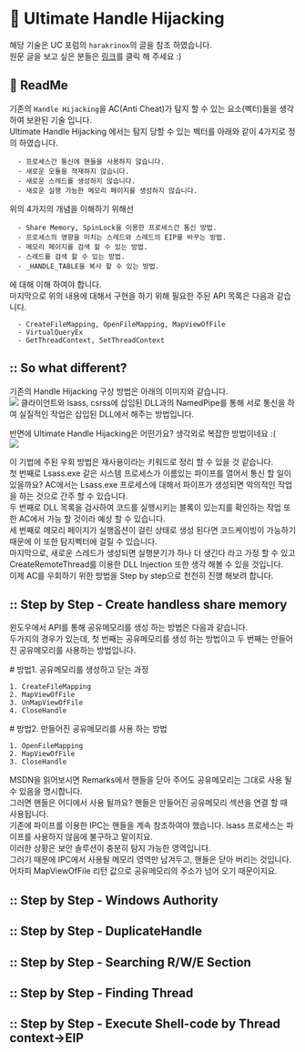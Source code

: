 # :speech_balloon: Ultimate Handle Hijacking

해당 기술은 UC 포럼의 `harakrinox`의 글을 참조 하였습니다.<br>
원문 글을 보고 싶은 분들은 <a href="https://www.unknowncheats.me/forum/anti-cheat-bypass/261176-silentjack-ultimate-handle-hijacking-user-mode-multi-ac-bypass-eac-tested.html">링크</a>를 클릭 해 주세요 :)

## :green_book: ReadMe

기존의 `Handle Hijacking`을 AC(Anti Cheat)가 탐지 할 수 있는 요소(벡터)들을 생각하여 보완된 기술 입니다.<br>
Ultimate Handle Hijacking 에서는 탐지 당할 수 있는 벡터를 아래와 같이 4가지로 정의 하였습니다.<br>

```
  - 프로세스간 통신에 핸들을 사용하지 않습니다.
  - 새로운 모듈을 적재하지 않습니다.
  - 새로운 스레드를 생성하지 않습니다.
  - 새로운 실행 가능한 메모리 페이지를 생성하지 않습니다.
```

위의 4가지의 개념을 이해하기 위해선<br>

```
  - Share Memory, SpinLock을 이용한 프로세스간 통신 방법.
  - 프로세스의 영향을 미치는 스레드와 스레드의 EIP를 바꾸는 방법.
  - 메모리 페이지를 검색 할 수 있는 방법.
  - 스레드를 검색 할 수 있는 방법.
  - _HANDLE_TABLE을 복사 할 수 있는 방법.
```
에 대해 이해 하여야 합니다.<br>
마지막으로 위의 내용에 대해서 구현을 하기 위해 필요한 주된 API 목록은 다음과 같습니다.<br>

```
  - CreateFileMapping, OpenFileMapping, MapViewOfFile
  - VirtualQueryEx
  - GetThreadContext, SetThreadContext
```

## :: So what different?

기존의 Handle Hijacking 구상 방법은 아래의 이미지와 같습니다.<br>
<img src="https://user-images.githubusercontent.com/40850499/43772484-3fcf8672-9a7d-11e8-8ff9-b965a82579e2.PNG" />
클라이언트와 lsass, csrss에 삽입된 DLL과의 NamedPipe를 통해 서로 통신을 하여 실질적인 작업은 삽입된 DLL에서 해주는 방법입니다.<br>

반면에 Ultimate Handle Hijacking은 어떤가요? 생각외로 복잡한 방법이네요 :( <br>
<img src="https://user-images.githubusercontent.com/40850499/43793129-9f16660e-9ab5-11e8-975f-b179c4c40ebf.png" />

이 기법에 주된 우회 방법은 재사용이라는 키워드로 정리 할 수 있을 것 같습니다.<br>
첫 번째로 Lsass.exe 같은 시스템 프로세스가 이름있는 파이프를 열어서 통신 할 일이 있을까요? AC에서는 Lsass.exe 프로세스에 대해서 파이프가 생성되면 악의적인 작업을 하는 것으로 간주 할 수 있습니다.<br>
두 번째로 DLL 목록을 검사하여 코드를 실행시키는 블록이 있는지를 확인하는 작업 또한 AC에서 가능 할 것이라 예상 할 수 있습니다.<br>
세 번째로 메모리 페이지가 실행옵션이 걸린 상태로 생성 된다면 코드케이빙이 가능하기 때문에 이 또한 탐지벡터에 걸릴 수 있습니다.<br>
마지막으로, 새로운 스레드가 생성되면 실행분기가 하나 더 생긴다 라고 가정 할 수 있고 CreateRemoteThread를 이용한 DLL Injection 또한 생각 해볼 수 있을 것입니다.<br>
이제 AC를 우회하기 위한 방법을 Step by step으로 천천히 진행 해보려 합니다.<br>

## :: Step by Step \- Create handless share memory

윈도우에서 API를 통해 공유메모리를 생성 하는 방법은 다음과 같습니다.<br>
두가지의 경우가 있는데, 첫 번째는 공유메모리를 생성 하는 방법이고 두 번째는 만들어진 공유메모리를 사용하는 방법입니다.<br>

\# 방법1. 공유메모리를 생성하고 닫는 과정<br>
```
1. CreateFileMapping
2. MapViewOfFile
3. UnMapViewOfFile
4. CloseHandle
```
\# 방법2. 만들어진 공유메모리를 사용 하는 방법<br>
```
1. OpenFileMapping
2. MapViewOfFile
3. CloseHandle
```
MSDN을 읽어보시면 Remarks에서 핸들을 닫아 주어도 공유메모리는 그대로 사용 될 수 있음을 명시합니다.<br>
그러면 핸들은 어디에서 사용 될까요? 핸들은 만들어진 공유메모리 섹션을 연결 할 때 사용됩니다.<br>
기존에 파이프를 이용한 IPC는 핸들을 계속 참조하여야 했습니다. lsass 프로세스는 파이프를 사용하지 않음에 불구하고 말이지요.<br>
이러한 상황은 보안 솔루션이 충분히 탐지 가능한 영역입니다.<br>
그러기 때문에 IPC에서 사용될 메모리 영역만 남겨두고, 핸들은 닫아 버리는 것입니다. 어차피 MapViewOfFile 리턴 값으로 공유메모리의 주소가 넘어 오기 때문이지요.<br>

## :: Step by Step \- Windows Authority

## :: Step by Step \- DuplicateHandle

## :: Step by Step \- Searching R/W/E Section

## :: Step by Step \- Finding Thread

## :: Step by Step \- Execute Shell-code by Thread context->EIP
